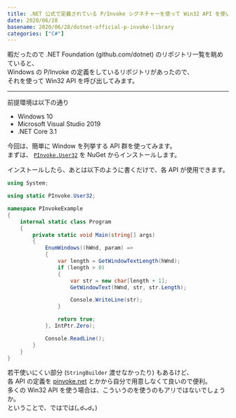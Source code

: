 ```yaml
---
title: .NET 公式で定義されている P/Invoke シグネチャーを使って Win32 API を使いたい
date: 2020/06/28
basename: 2020/06/28/dotnet-official-p-invoke-library
categories: ["C#"]
---
```


暇だったので .NET Foundation (github.com/dotnet) のリポジトリ一覧を眺めていると、  
Windows の P/Invoke の定義をしているリポジトリがあったので、  
それを使って Win32 API を呼び出してみます。

---

前提環境は以下の通り

- Windows 10
- Microsoft Visual Studio 2019
- .NET Core 3.1

今回は、簡単に Window を列挙する API 群を使ってみます。  
まずは、 [`PInvoke.User32`](https://www.nuget.org/packages/PInvoke.User32) を NuGet からインストールします。

インストールしたら、あとは以下のように書くだけで、各 API が使用できます。

```csharp
using System;

using static PInvoke.User32;

namespace PInvokeExample
{
    internal static class Program
    {
        private static void Main(string[] args)
        {
            EnumWindows((hWnd, param) =>
            {
                var length = GetWindowTextLength(hWnd);
                if (length > 0)
                {
                    var str = new char[length + 1];
                    GetWindowText(hWnd, str, str.Length);

                    Console.WriteLine(str);
                }

                return true;
            }, IntPtr.Zero);

            Console.ReadLine();
        }
    }
}
```

若干使いにくい部分 (`StringBuilder` 渡せなかったり) もあるけど、  
各 API の定義を [pinvoke.net](https://pinvoke.net) とかから自分で用意しなくて良いので便利。  
多くの Win32 API を使う場合は、こういうのを使うのもアリではないでしょうか。  
ということで、ではでは(｡☌ᴗ☌｡)
